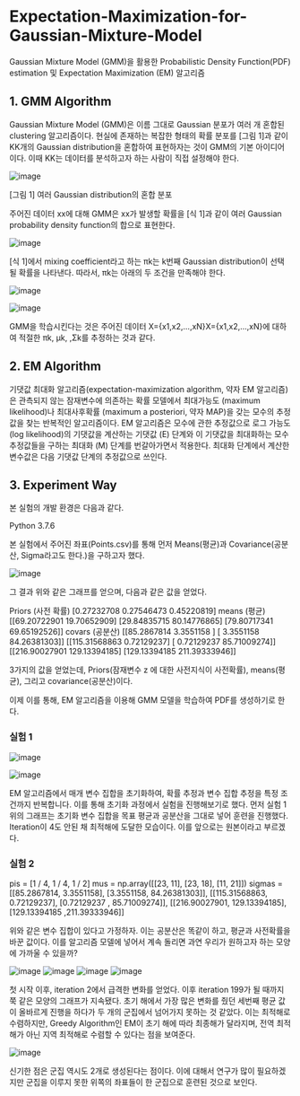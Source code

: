 # Expectation-Maximization-for-Gaussian-Mixture-Model
Gaussian Mixture Model (GMM)을 활용한 Probabilistic Density Function(PDF) estimation 및 Expectation Maximization (EM) 알고리즘


## 1. GMM Algorithm
Gaussian Mixture Model (GMM)은 이름 그대로 Gaussian 분포가 여러 개 혼합된 clustering 알고리즘이다. 현실에 존재하는 복잡한 형태의 확률 분포를 [그림 1]과 같이 KK개의 Gaussian distribution을 혼합하여 표현하자는 것이 GMM의 기본 아이디어이다. 이때 KK는 데이터를 분석하고자 하는 사람이 직접 설정해야 한다.

![image](https://github.com/Junst/Expectation-Maximization-for-Gaussian-Mixture-Model/blob/main/images/%EA%B7%B8%EB%A6%BC1.png)

[그림 1] 여러 Gaussian distribution의 혼합 분포

주어진 데이터 xx에 대해 GMM은 xx가 발생할 확률을 [식 1]과 같이 여러 Gaussian probability density function의 합으로 표현한다.

![image](https://github.com/Junst/Expectation-Maximization-for-Gaussian-Mixture-Model/blob/main/images/%EA%B7%B8%EB%A6%BC2.png)

[식 1]에서 mixing coefficient라고 하는 πk는 k번째 Gaussian distribution이 선택될 확률을 나타낸다. 따라서, πk는 아래의 두 조건을 만족해야 한다.

![image](https://github.com/Junst/Expectation-Maximization-for-Gaussian-Mixture-Model/blob/main/images/%EA%B7%B8%EB%A6%BC3.png)

![image](https://github.com/Junst/Expectation-Maximization-for-Gaussian-Mixture-Model/blob/main/images/%EA%B7%B8%EB%A6%BC4.png)

GMM을 학습시킨다는 것은 주어진 데이터 X={x1,x2,...,xN}X={x1,x2,...,xN}에 대하여 적절한 πk, μk, ,Σk를 추정하는 것과 같다.

## 2. EM Algorithm

기댓값 최대화 알고리즘(expectation-maximization algorithm, 약자 EM 알고리즘)은 관측되지 않는 잠재변수에 의존하는 확률 모델에서 최대가능도 (maximum likelihood)나 최대사후확률 (maximum a posteriori, 약자 MAP)을 갖는 모수의 추정값을 찾는 반복적인 알고리즘이다. EM 알고리즘은 모수에 관한 추정값으로 로그 가능도 (log likelihood)의 기댓값을 계산하는 기댓값 (E) 단계와 이 기댓값을 최대화하는 모수 추정값들을 구하는 최대화 (M) 단계를 번갈아가면서 적용한다. 최대화 단계에서 계산한 변수값은 다음 기댓값 단계의 추정값으로 쓰인다.

## 3. Experiment Way

본 실험의 개발 환경은 다음과 같다.

Python 3.7.6

본 실험에서 주어진 좌표(Points.csv)를 통해 먼저 Means(평균)과 Covariance(공분산, Sigma라고도 한다.)을 구하고자 했다.

![image](https://github.com/Junst/Expectation-Maximization-for-Gaussian-Mixture-Model/blob/main/images/Figure_1.png)

그 결과 위와 같은 그래프를 얻으며, 다음과 같은 값을 얻었다.

Priors (사전 확률)
[0.27232708 0.27546473 0.45220819]
means (평균)
[[69.20722901 19.70652909]
 [29.84835715 80.14776865]
 [79.80717341 69.65192526]]
covars (공분산)
[[85.2867814   3.3551158 ]
 [ 3.3551158  84.26381303]]
[[115.31568863   0.72129237]
 [  0.72129237  85.71009274]]
[[216.90027901 129.13394185]
 [129.13394185 211.39333946]]

3가지의 값을 얻었는데, Priors(잠재변수 z 에 대한 사전지식이 사전확률), means(평균), 그리고 covariance(공분산)이다.

이제 이를 통해, EM 알고리즘을 이용해 GMM 모델을 학습하여 PDF를 생성하기로 한다.
### 실험 1
![image](https://github.com/Junst/Expectation-Maximization-for-Gaussian-Mixture-Model/blob/main/images/gaussian%202d.png)

![image](https://github.com/Junst/Expectation-Maximization-for-Gaussian-Mixture-Model/blob/main/images/Complete.png)

EM 알고리즘에서 매개 변수 집합을 초기화하여, 확률 추정과 변수 집합 추정을 특정 조건까지 반복합니다. 이를 통해 초기화 과정에서 실험을 진행해보기로 했다. 먼저 실험 1 위의 그래프는 초기화 변수 집합을 목표 평균과 공분산을 그대로 넣어 훈련을 진행했다. Iteration이 4도 안된 채 최적해에 도달한 모습이다. 이를 앞으로는 원본이라고 부르겠다.

### 실험 2

pis = [1 / 4, 1 / 4, 1 / 2]
mus = np.array([[23, 11], [23, 18], [11, 21]])
sigmas = [[85.2867814, 3.3551158], [3.3551158, 84.26381303]], [[115.31568863, 0.72129237],
 [0.72129237 , 85.71009274]], [[216.90027901, 129.13394185], [129.13394185 ,211.39333946]]

위와 같은 변수 집합이 있다고 가정하자. 이는 공분산은 똑같이 하고, 평균과 사전확률을 바꾼 값이다. 이를 알고리즘 모델에 넣어서 계속 돌리면 과연 우리가 원하고자 하는 모양에 가까울 수 있을까?

![image](https://github.com/Junst/Expectation-Maximization-for-Gaussian-Mixture-Model/blob/main/images/gmm_test1.png)
![image](https://github.com/Junst/Expectation-Maximization-for-Gaussian-Mixture-Model/blob/main/images/gmm_test1%202.png)
![image](https://github.com/Junst/Expectation-Maximization-for-Gaussian-Mixture-Model/blob/main/images/gmm_test1%203.png)
![image](https://github.com/Junst/Expectation-Maximization-for-Gaussian-Mixture-Model/blob/main/images/gmm_test1%203.png)

첫 시작 이후, iteration 2에서 급격한 변화를 얻었다. 이후 iteration 199가 될 때까지 쭉 같은 모양의 그래프가 지속됐다. 초기 해에서 가장 많은 변화를 줬던 세번째 평균 값이 올바르게 진행을 하다가 두 개의 군집에서 넘어가지 못하는 것 같았다. 이는 최적해로 수렴하지만, Greedy Algorithm인 EM이 초기 해에 따라 최종해가 달라지며, 전역 최적해가 아닌 지역 최적해로 수렴할 수 있다는 점을 보여준다.

![image](https://github.com/Junst/Expectation-Maximization-for-Gaussian-Mixture-Model/blob/main/images/gmm_test1%202d.png)

신기한 점은 군집 역시도 2개로 생성된다는 점이다. 이에 대해서 연구가 많이 필요하겠지만 군집을 이루지 못한 위쪽의 좌표들이 한 군집으로 훈련된 것으로 보인다.
